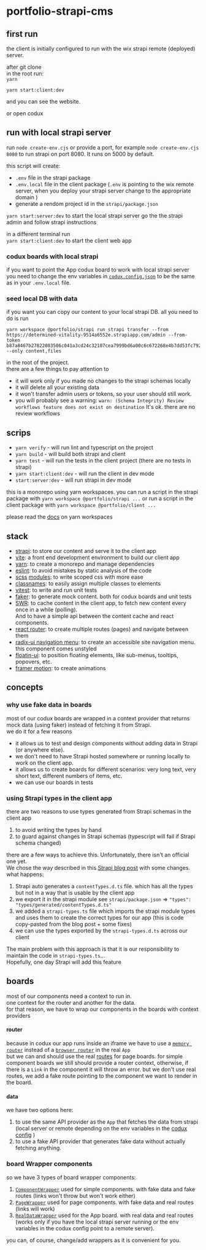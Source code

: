 # portfolio-strapi-cms

## first run

the client is initially configured to run with the wix strapi remote (deployed) server.

after git clone  
in the root run:  
`yarn`

`yarn start:client:dev`

and you can see the website.

or open codux

## run with local strapi server

run `node create-env.cjs` or provide a port, for example `node create-env.cjs 8080` to run strapi on port 8080. It runs on 5000 by default.

this script will create:

- `.env` file in the strapi package
- `.env.local` file in the client package (`.env` is pointing to the wix remote server, when you deploy your strapi server change to the appropriate domain )
- generate a rendom project id in the `strapi/package.json`

`yarn start:server:dev` to start the local strapi server
go the the strapi admin and follow strapi instructions

in a different terminal run  
`yarn start:client:dev` to start the client web app

### codux boards with local strapi
if you want to point the App codux board to work with local strapi server you need to change the env variables in [`codux.config.json`](codux.config.json) to be the same as in your `.env.local` file.

### seed local DB with data 

if you want you can copy our content to your local strapi DB.
all you need to do is run 
```
yarn workspace @portfolio/strapi run strapi transfer --from https://determined-vitality-9514a6552e.strapiapp.com/admin --from-token b87a8467b27822083506c041a3cd24c32107cea7999bd6a00c6c672268e4b7dd53fc7920d3ffeed9d30d029103230f297890d3ff5948fe13a9fdc9711e12094388f4ae901a4634f2f175c191a6cf7be7c664570afc33345f51dc0765b3e0b517860ab5efdda8737a86fa119c080ae7ed16ef73f8b432474349b90672abe8e0d7 --only content,files
```
in the root of the project.  
there are a few things to pay attention to

- it will work only if you made no changes to the strapi schemas locally
- it will delete all your existing data
- it won't transfer admin users or tokens, so your user should still work.
- you will probably see a warning: `warn: (Schema Integrity) Review workflows feature does not exist on destination` It's ok. there are no review workflows

## scrips
- `yarn verify` -  will run lint and typescript on the project
- `yarn build` - will build both strapi and client
- `yarn test` - will run the tests in the client project (there are no tests in strapi)
- `yarn start:client:dev` - will run the client in dev mode
- `start:server:dev` - will run strapi in dev mode

this is a monorepo using yarn workspaces.
you can run a script in the strapi package with `yarn workspace @portfolio/strapi ...`
or run a script in the client package with `yarn workspace @portfolio/client ...` 

please read the [docs](https://classic.yarnpkg.com/en/docs/workspaces) on yarn workspaces

## stack

- [strapi](https://docs.strapi.io/): to store our content and serve it to the client app
- [vite](https://vitejs.dev/): a front end development environment to build our client app
- [yarn](https://classic.yarnpkg.com/en/docs/workspaces): to create a monorepo and manage dependencies
- [eslint](https://eslint.org/): to avoid mistakes by static analysis of the code
- [scss](https://sass-lang.com/guide/) [modules](https://github.com/css-modules/css-modules): to write scoped css with more ease
- [classnames](https://github.com/JedWatson/classnames): to easily assign multiple classes to elements
- [vitest](https://vitest.dev/guide/): to write and run unit tests
- [faker](https://fakerjs.dev/): to generate mock content. both for codux boards and unit tests
- [SWR](https://swr.vercel.app/docs/getting-started): to cache content in the client app, to fetch new content every once in a while (polling).  
  And to have a simple api between the content cache and react components.
- [react router](https://reactrouter.com/en/main): to create multiple routes (pages) and navigate between them
- [radix-ui navigation menu](https://www.radix-ui.com/primitives/docs/components/navigation-menu): to create an accessible site navigation menu. this component comes unstyled
- [floatin-ui](https://floating-ui.com/docs/react): to position floating elements, like sub-menus, tooltips, popovers, etc.
- [framer motion](https://www.framer.com/motion/animation/): to create animations

## concepts

### why use fake data in boards

most of our codux boards are wrapped in a context provider that returns mock data (using faker) instead of fetching it from Strapi.  
we do it for a few reasons

- it allows us to test and design components without adding data in Strapi (or anywhere else).
- we don't need to have Strapi hosted somewhere or running locally to work on the client app.
- it allows us to create boards for different scenarios: very long text, very short text, different numbers of items, etc.
- we can use our boards in tests

### using Strapi types in the client app

there are two reasons to use types generated from Strapi schemas in the client app

1. to avoid writing the types by hand
2. to guard against changes in Strapi schemas (typescript will fail if Strapi schema changed)

there are a few ways to achieve this. Unfortunately, there isn't an official one yet.  
We chose the way described in this [Strapi blog post](https://strapi.io/blog/improve-your-frontend-experience-with-strapi-types-and-type-script) with some changes.  
what happens:

1. Strapi auto generates a `contentTypes.d.ts` file. which has all the types but not in a way that is usable by the client app
2. we export it in the strapi module see `strapi/package.json` => `"types": "types/generated/contentTypes.d.ts"`
3. we added a `strapi-types.ts` file which imports the strapi module types and uses them to create the correct types for our app (this is code copy-pasted from the blog post + some fixes)
4. we can use the types exported by the `strapi-types.d.ts` across our client

The main problem with this approach is that it is our responsibility to maintain the code in `strapi-types.ts`...  
Hopefully, one day Strapi will add this feature

## boards

most of our components need a context to run in.  
one context for the router and another for the data.  
for that reason, we have to wrap our components in the boards with context providers

#### router

because in codux our app runs inside an iframe we have to use a [`memory router`](https://reactrouter.com/en/main/routers/create-memory-router) instead of a [`browser router`](https://reactrouter.com/en/main/routers/create-browser-router) in the real `App`  
but we can and should use the real [routes](packages/client/src/router/routes.tsx) for page boards.
for simple component boards we still should provide a router context, otherwise, if there is a `Link` in the component it will throw an error. but we don't use real routes, we add a fake route
pointing to the component we want to render in the board.

#### data

we have two options here:

1. to use the same API provider as the `App` that fetches the data from strapi (local server or remote depending on the env variables in the [codux config](codux.config.json) )
2. to use a fake API provider that generates fake data without actually fetching anything.

### board Wrapper components

so we have 3 types of board wrapper components:

1. [`ComponentWrapper`](packages/client/src/_codux/board-wrappers/component-wrapper.tsx) used for simple components. with fake data and fake routes (links won't throw but won't work either)
2. [`PageWrapper`](packages/client/src/_codux/board-wrappers/page-wrapper.tsx) used for page components. with fake data and real routes (links will work)
3. [`RealDataWrapper`](packages/client/src/_codux/board-wrappers/real-data-wrapper.tsx) used for the App board. with real data and real routes (works only if you have the local strapi server running or the env variables in the codux config point to a remote server).

you can, of course, change/add wrappers as it is convenient for you.
